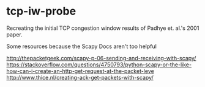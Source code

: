 # tcp-iw-probe
Recreating the initial TCP congestion window results of Padhye et. al.'s 2001 paper.

Some resources because the Scapy Docs aren't too helpful

http://thepacketgeek.com/scapy-p-06-sending-and-receiving-with-scapy/
https://stackoverflow.com/questions/4750793/python-scapy-or-the-like-how-can-i-create-an-http-get-request-at-the-packet-leve
http://www.thice.nl/creating-ack-get-packets-with-scapy/